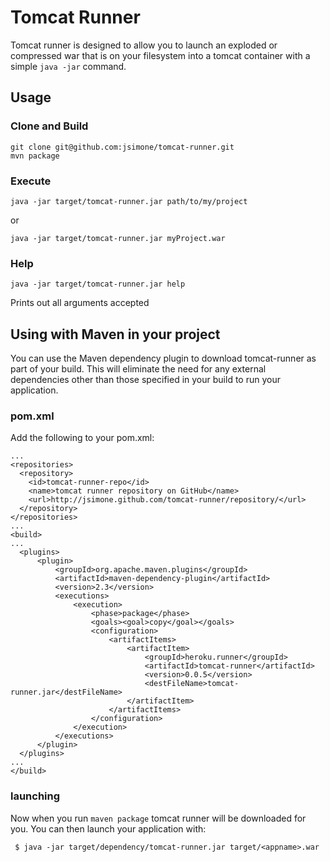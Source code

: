 # Tomcat Runner

Tomcat runner is designed to allow you to launch an exploded or compressed war that is on your filesystem into a tomcat container with a simple `java -jar` command.

## Usage

### Clone and Build

    git clone git@github.com:jsimone/tomcat-runner.git
    mvn package

### Execute

    java -jar target/tomcat-runner.jar path/to/my/project

or

    java -jar target/tomcat-runner.jar myProject.war

### Help

    java -jar target/tomcat-runner.jar help

Prints out all arguments accepted

## Using with Maven in your project

You can use the Maven dependency plugin to download tomcat-runner as part of your build. This will eliminate the need for any external dependencies other than those specified in your build to run your application.

### pom.xml

Add the following to your pom.xml:

    ...
    <repositories>
      <repository>
        <id>tomcat-runner-repo</id>
        <name>tomcat runner repository on GitHub</name>
        <url>http://jsimone.github.com/tomcat-runner/repository/</url>
      </repository>
    </repositories>
    ...
    <build>
    ...
      <plugins>
          <plugin>
              <groupId>org.apache.maven.plugins</groupId>
              <artifactId>maven-dependency-plugin</artifactId>
              <version>2.3</version>
              <executions>
                  <execution>
                      <phase>package</phase>
                      <goals><goal>copy</goal></goals>
                      <configuration>
                          <artifactItems>
                              <artifactItem>
                                  <groupId>heroku.runner</groupId>
                                  <artifactId>tomcat-runner</artifactId>
                                  <version>0.0.5</version>
                                  <destFileName>tomcat-runner.jar</destFileName>
                              </artifactItem>
                          </artifactItems>
                      </configuration>
                  </execution>
              </executions>
          </plugin>
      </plugins>
    ...
    </build>

### launching

Now when you run `maven package` tomcat runner will be downloaded for you. You can then launch your application with:

     $ java -jar target/dependency/tomcat-runner.jar target/<appname>.war
